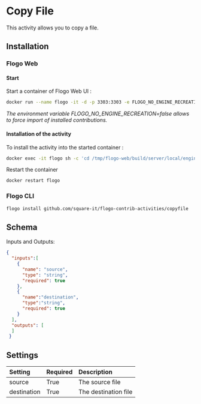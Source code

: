 # Copy File
This activity allows you to copy a file.

## Installation
### Flogo Web

#### Start

Start a container of Flogo Web UI :

```bash
docker run --name flogo -it -d -p 3303:3303 -e FLOGO_NO_ENGINE_RECREATION=false flogo/flogo-docker eula-accept
```
*The environment variable FLOGO_NO_ENGINE_RECREATION=false allows to force import of installed contributions.*

#### Installation of the activity

To install the activity into the started container :

```bash
docker exec -it flogo sh -c 'cd /tmp/flogo-web/build/server/local/engines/flogo-web && flogo install github.com/square-it/flogo-contrib-activities/copyfile'
```

Restart the container
```bash
docker restart flogo
```

### Flogo CLI
```bash
flogo install github.com/square-it/flogo-contrib-activities/copyfile
```

## Schema
Inputs and Outputs:

```json
{
  "inputs":[
    {
      "name": "source",
      "type": "string",
      "required": true
    },
    {
      "name":"destination",
      "type":"string",
      "required": true
    }
  ],
  "outputs": [
  ]
 }
```
## Settings
| Setting     | Required | Description |
|:------------|:---------|:------------|
| source      | True     | The source file |         
| destination | True     | The destination file |

